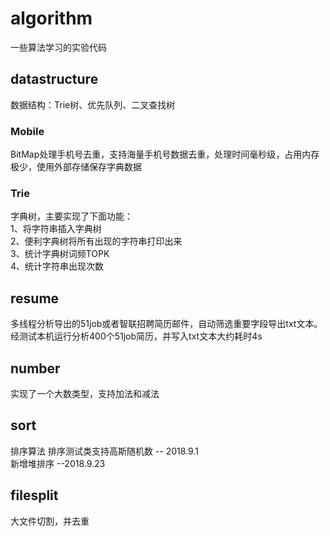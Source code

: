 ﻿# algorithm
一些算法学习的实验代码

## datastructure
数据结构：Trie树、优先队列、二叉查找树

### Mobile
BitMap处理手机号去重，支持海量手机号数据去重，处理时间毫秒级，占用内存极少，使用外部存储保存字典数据

### Trie
字典树，主要实现了下面功能：      
1、将字符串插入字典树     
2、便利字典树将所有出现的字符串打印出来    
3、统计字典树词频TOPK   
4、统计字符串出现次数

## resume
多线程分析导出的51job或者智联招聘简历邮件，自动筛选重要字段导出txt文本。   
经测试本机运行分析400个51job简历，并写入txt文本大约耗时4s

## number
实现了一个大数类型，支持加法和减法

## sort
排序算法
排序测试类支持高斯随机数 -- 2018.9.1  
新增堆排序  --2018.9.23

## filesplit
大文件切割，并去重
